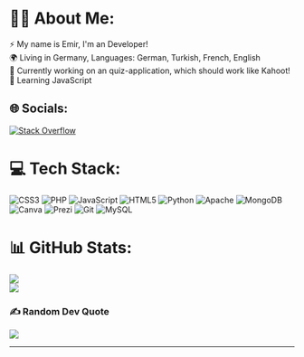 # 🧑🏻  About Me:
⚡ My name is Emir, I'm an Developer! <br>
🌍 Living in Germany, Languages: German, Turkish, French, English <br>
🔭 Currently working on an quiz-application, which should work like Kahoot! <br>
🌱 Learning JavaScript


## 🌐 Socials:
[![Stack Overflow](https://img.shields.io/badge/-Stackoverflow-FE7A16?logo=stack-overflow&logoColor=white)](https://stackoverflow.com/users/20778337) 

# 💻 Tech Stack:
![CSS3](https://img.shields.io/badge/css3-%231572B6.svg?style=for-the-badge&logo=css3&logoColor=white) ![PHP](https://img.shields.io/badge/php-%23777BB4.svg?style=for-the-badge&logo=php&logoColor=white) ![JavaScript](https://img.shields.io/badge/javascript-%23323330.svg?style=for-the-badge&logo=javascript&logoColor=%23F7DF1E) ![HTML5](https://img.shields.io/badge/html5-%23E34F26.svg?style=for-the-badge&logo=html5&logoColor=white) ![Python](https://img.shields.io/badge/python-3670A0?style=for-the-badge&logo=python&logoColor=ffdd54) ![Apache](https://img.shields.io/badge/apache-%23D42029.svg?style=for-the-badge&logo=apache&logoColor=white) ![MongoDB](https://img.shields.io/badge/MongoDB-%234ea94b.svg?style=for-the-badge&logo=mongodb&logoColor=white) ![Canva](https://img.shields.io/badge/Canva-%2300C4CC.svg?style=for-the-badge&logo=Canva&logoColor=white) ![Prezi](https://img.shields.io/badge/Prezi-%23000000.svg?style=for-the-badge&logo=Prezi&logoColor=white) ![Git](https://img.shields.io/badge/-git-ffffff?logo=git&logoColor=black&style=for-the-badge) ![MySQL](https://img.shields.io/badge/-MySQL-00688b?logo=mysql&logoColor=white&style=for-the-badge)
# 📊 GitHub Stats:
<!-- ![](https://github-readme-stats.vercel.app/api?username=emirkcr&theme=dark&hide_border=false&include_all_commits=false&count_private=false)<br> -->
![](https://github-readme-streak-stats.herokuapp.com/?user=emirkcr&theme=dark&hide_border=false)<br/> 
![](https://github-readme-stats.vercel.app/api/top-langs/?username=emirkcr&theme=dark&hide_border=false&include_all_commits=false&count_private=false&layout=compact)

### ✍️ Random Dev Quote
![](https://quotes-github-readme.vercel.app/api?type=horizontal&theme=radical)

<!-- ### 😂 Random Dev Meme -->
<!-- <img src="https://random-memer.herokuapp.com/" width="512px"/> -->

---
<!-- ![](https://visitcount.itsvg.in/api?id=emirkcr&icon=0&color=0)](https://visitcount.itsvg.in) -->

<!-- Proudly created with GPRM ( https://gprm.itsvg.in ) -->
